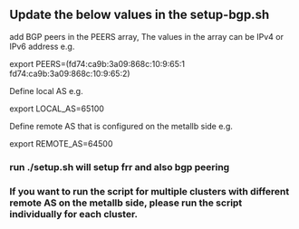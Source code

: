 ## Update the below values in the setup-bgp.sh

add BGP peers in the PEERS array, The values in the array can be IPv4 or IPv6 address e.g.

export PEERS=(fd74:ca9b:3a09:868c:10:9:65:1 fd74:ca9b:3a09:868c:10:9:65:2)

Define local AS e.g.

export LOCAL_AS=65100

Define remote AS that is configured on the metallb side e.g.

export REMOTE_AS=64500

### run ./setup.sh will setup frr and also bgp peering

### If you want to run the script for multiple clusters with different remote AS on the metallb side, please run the script individually for each cluster.


